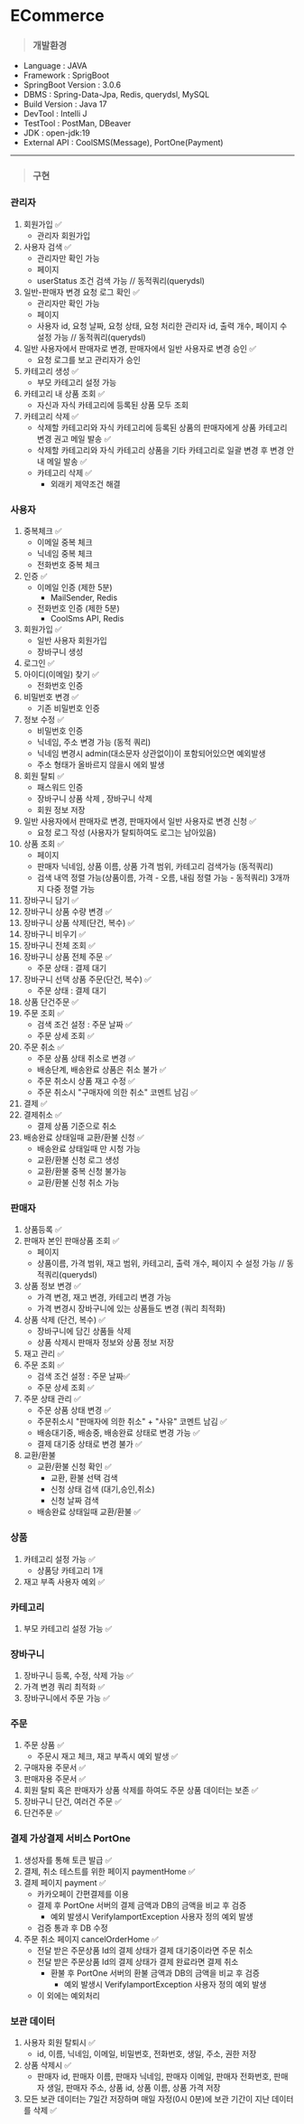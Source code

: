 # ECommerce
>### 개발환경
- Language : JAVA
- Framework : SprigBoot
- SpringBoot Version : 3.0.6
- DBMS : Spring-Data-Jpa, Redis, querydsl, MySQL
- Build Version : Java 17
- DevTool : Intelli J
- TestTool : PostMan, DBeaver
- JDK : open-jdk:19
- External API : CoolSMS(Message), PortOne(Payment) 
----
>### 구현  
### 관리자
1. 회원가입 ✅
   - 관리자 회원가입
2. 사용자 검색 ✅
   - 관리자만 확인 가능
   - 페이지
   - userStatus 조건 검색 가능 // 동적쿼리(querydsl)
3. 일반-판매자 변경 요청 로그 확인 ✅
   - 관리자만 확인 가능
   - 페이지
   - 사용자 id, 요청 날짜, 요청 상태, 요청 처리한 관리자 id, 출력 개수, 페이지 수 설정 가능 // 동적쿼리(querydsl)
4. 일반 사용자에서 판매자로 변경, 판매자에서 일반 사용자로 변경 승인 ✅
   - 요청 로그를 보고 관리자가 승인
5. 카테고리 생성 ✅
   - 부모 카테고리 설정 가능
6. 카테고리 내 상품 조회 ✅
   - 자신과 자식 카테고리에 등록된 상품 모두 조회
7. 카테고리 삭제 ✅
   - 삭제할 카테고리와 자식 카테고리에 등록된 상품의 판매자에게 상품 카테고리 변경 권고 메일 발송 ✅
   - 삭제할 카테고리와 자식 카테고리 상품을 기타 카테고리로 일괄 변경 후 변경 안내 메일 발송 ✅
   - 카테고리 삭제 ✅
      - 외래키 제약조건 해결

### 사용자
1. 중복체크 ✅
   - 이메일 중복 체크
   - 닉네임 중복 체크
   - 전화번호 중복 체크
2. 인증 ✅
   - 이메일 인증 (제한 5분)
     - MailSender, Redis
   - 전화번호 인증 (제한 5분)
     - CoolSms API, Redis
3. 회원가입 ✅
    - 일반 사용자 회원가입
    - 장바구니 생성
4. 로그인 ✅
5. 아이디(이메일) 찾기 ✅
   - 전화번호 인증 
6. 비밀번호 변경 ✅
   - 기존 비밀번호 인증
7. 정보 수정 ✅
   - 비밀번호 인증
   - 닉네임, 주소 변경 가능 (동적 쿼리)
   - 닉네임 변경시 admin(대소문자 상관없이)이 포함되어있으면 예외발생
   - 주소 형태가 올바르지 않을시 에외 발생 
8. 회원 탈퇴 ✅
   - 패스워드 인증
   - 장바구니 상품 삭제 , 장바구니 삭제
   - 회원 정보 저장
9. 일반 사용자에서 판매자로 변경, 판매자에서 일반 사용자로 변경 신청 ✅
   - 요청 로그 작성 (사용자가 탈퇴하여도 로그는 남아있음)
10. 상품 조회 ✅
    - 페이지
    - 판매자 닉네임, 상품 이름, 상품 가격 범위, 카테고리 검색가능 (동적쿼리)
    - 검색 내역 정렬 가능(상품이름, 가격 - 오름, 내림 정렬 가능 - 동적쿼리) 3개까지 다중 정렬 가능
11. 장바구니 담기 ✅
12. 장바구니 상품 수량 변경 ✅
13. 장바구니 상품 삭제(단건, 복수) ✅
14. 장바구니 비우기 ✅
15. 장바구니 전체 조회 ✅
16. 장바구니 상품 전체 주문 ✅
    - 주문 상태 : 결제 대기
17. 장바구니 선택 상품 주문(단건, 복수) ✅
    - 주문 상태 : 결제 대기
18. 상품 단건주문 ✅
19. 주문 조회 ✅
    - 검색 조건 설정 : 주문 날짜 ✅
    - 주문 상세 조회 ✅
20. 주문 취소 ✅
    - 주문 상품 상태 취소로 변경 ✅
    - 배송단계, 배송완료 상품은 취소 불가 ✅
    - 주문 취소시 상품 재고 수정 ✅
    - 주문 취소시 "구매자에 의한 취소" 코멘트 남김 ✅
21. 결제 ✅
22. 결제취소 ✅
    - 결제 상품 기준으로 취소 
23. 배송완료 상태일때 교환/환불 신청 ✅
    - 배송완료 상태일때 만 시청 가능
    - 교환/환불 신청 로그 생성
    - 교환/환불 중복 신청 불가능
    - 교환/환불 신청 취소 가능

### 판매자
1. 상품등록 ✅
2. 판매자 본인 판매상품 조회 ✅
   - 페이지
   - 상품이름, 가격 범위, 재고 범위, 카테고리, 출력 개수, 페이지 수 설정 가능 // 동적쿼리(querydsl)
3. 상품 정보 변경 ✅  
   - 가격 변경, 재고 변경, 카테고리 변경 가능
   - 가격 변경시 장바구니에 있는 상품들도 변경 (쿼리 최적화)
4. 상품 삭제 (단건, 복수) ✅
   - 장바구니에 담긴 상품들 삭제
   - 상품 삭제시 판매자 정보와 상품 정보 저장
5. 재고 관리 ✅
6. 주문 조회 ✅
   - 검색 조건 설정 : 주문 날짜✅
   - 주문 상세 조회 ✅
7. 주문 상태 관리 ✅
   - 주문 상품 상태 변경 ✅
   - 주문취소시 "판매자에 의한 취소" + "사유" 코멘트 남김 ✅
   - 배송대기중, 배송중, 배송완료 상태로 변경 가능 ✅
   - 결제 대기중 상태로 변경 불가 ✅
8. 교환/환불
    - 교환/환불 신청 확인  ✅
        - 교환, 환불 선택 검색
        - 신청 상태 검색 (대기,승인,취소)
        - 신청 날짜 검색
    - 배송완료 상태일때 교환/환불 ✅

### 상품
1. 카테고리 설정 가능 ✅
   - 상품당 카테고리 1개
2. 재고 부족 사용자 예외 ✅

### 카테고리
1. 부모 카테고리 설정 가능 ✅

### 장바구니
1. 장바구니 등록, 수정, 삭제 가능 ✅
2. 가격 변경 쿼리 최적화 ✅
3. 장바구니에서 주문 가능 ✅

### 주문
1. 주문 상품 ✅
   - 주문시 재고 체크, 재고 부족시 예외 발생 ✅
2. 구매자용 주문서 ✅
3. 판매자용 주문서 ✅
4. 회원 탈퇴 혹은 판매자가 상품 삭제를 하여도 주문 상품 데이터는 보존 ✅
5. 장바구니 단건, 여러건 주문 ✅
6. 단건주문 ✅

### 결제 가상결제 서비스 PortOne
1. 생성자를 통해 토큰 발급 ✅
2. 결제, 취소 테스트를 위한 페이지 paymentHome ✅
3. 결제 페이지 payment ✅
    - 카카오페이 간편결제를 이용
    - 결제 후 PortOne 서버의 결제 금액과 DB의 금액을 비교 후 검증
        - 예외 발생시 VerifyIamportException 사용자 정의 예외 발생
    - 검증 통과 후 DB 수정
4. 주문 취소 페이지 cancelOrderHome ✅
    - 전달 받은 주문상품 Id의 결제 상태가 결제 대기중이라면 주문 취소
    - 전달 받은 주문상품 Id의 결제 상태가 결제 완료라면 결제 취소
      - 환불 후 PortOne 서버의 환불 금액과 DB의 금액을 비교 후 검증
        - 예외 발생시 VerifyIamportException 사용자 정의 예외 발생 
    - 이 외에는 예외처리

### 보관 데이터
1. 사용자 회원 탈퇴시 ✅
   - id, 이름, 닉네임, 이메일, 비밀번호, 전화번호, 생일, 주소, 권한 저장
2. 상품 삭제시 ✅
   - 판매자 id, 판매자 이름, 판매자 닉네임, 판매자 이메일, 판매자 전화번호, 판매자 생일, 판매자 주소, 상품 id, 상품 이름, 상품 가격 저장
3. 모든 보관 데이터는 7일간 저장하며 매일 자정(0시 0분)에 보관 기간이 지난 데이터를 삭제 ✅